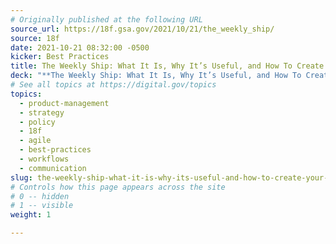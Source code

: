 ```yaml
---
# Originally published at the following URL
source_url: https://18f.gsa.gov/2021/10/21/the_weekly_ship/
source: 18f
date: 2021-10-21 08:32:00 -0500
kicker: Best Practices
title: The Weekly Ship: What It Is, Why It’s Useful, and How To Create Your Own
deck: "**The Weekly Ship: What It Is, Why It’s Useful, and How To Create Your Own**&mdash;The weekly ship has been a staple of 18F projects for years. It is a way to engage partners, inform teammates, and reflect on our work."
# See all topics at https://digital.gov/topics
topics:
  - product-management
  - strategy
  - policy
  - 18f
  - agile
  - best-practices
  - workflows
  - communication
slug: the-weekly-ship-what-it-is-why-its-useful-and-how-to-create-your-own
# Controls how this page appears across the site
# 0 -- hidden
# 1 -- visible
weight: 1

---
```

